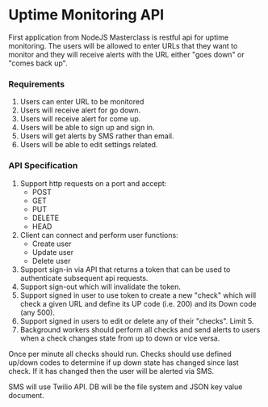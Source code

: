# Uptime Monitoring API

First application from NodeJS Masterclass is restful api for uptime monitoring.
The users will be allowed to enter URLs that they want to monitor and they will
receive alerts with the URL either "goes down" or "comes back up".

### Requirements

1. Users can enter URL to be monitored
2. Users will receive alert for go down.
3. Users will receive alert for come up.
4. Users will be able to sign up and sign in.
5. Users will get alerts by SMS rather than email.
6. Users will be able to edit settings related.

### API Specification

1. Support http requests on a port and accept:
    - POST 
    - GET
    - PUT
    - DELETE
    - HEAD
2. Client can connect and perform user functions:
    - Create user
    - Update user
    - Delete user
3. Support sign-in via API that returns a token that can be used to authenticate
   subsequent api requests.
4. Support sign-out which will invalidate the token.
5. Support signed in user to use token to create a new "check" which will check
   a given URL and define its UP code (i.e. 200) and its Down code (any 500).
6. Support signed in users to edit or delete any of their "checks". Limit 5.
7. Background workers should perform all checks and send alerts to users when a
   check changes state from up to down or vice versa.

Once per minute all checks should run. Checks should use defined up/down codes
to determine if up down state has changed since last check. If it has changed 
then the user will be alerted via SMS. 

SMS will use Twilio API.
DB will be the file system and JSON key value document.


